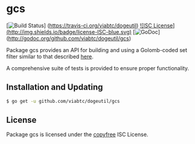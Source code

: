 gcs
==========

[![Build Status](http://img.shields.io/travis/viabtc/dogeutil.svg)]
(https://travis-ci.org/viabtc/dogeutil) [![ISC License]
(http://img.shields.io/badge/license-ISC-blue.svg)](http://copyfree.org)
[![GoDoc](https://godoc.org/github.com/viabtc/dogeutil/gcs?status.png)]
(http://godoc.org/github.com/viabtc/dogeutil/gcs)

Package gcs provides an API for building and using a Golomb-coded set filter
similar to that described [here](http://giovanni.bajo.it/post/47119962313/golomb-coded-sets-smaller-than-bloom-filters).

A comprehensive suite of tests is provided to ensure proper functionality.

## Installation and Updating

```bash
$ go get -u github.com/viabtc/dogeutil/gcs
```

## License

Package gcs is licensed under the [copyfree](http://copyfree.org) ISC
License.
